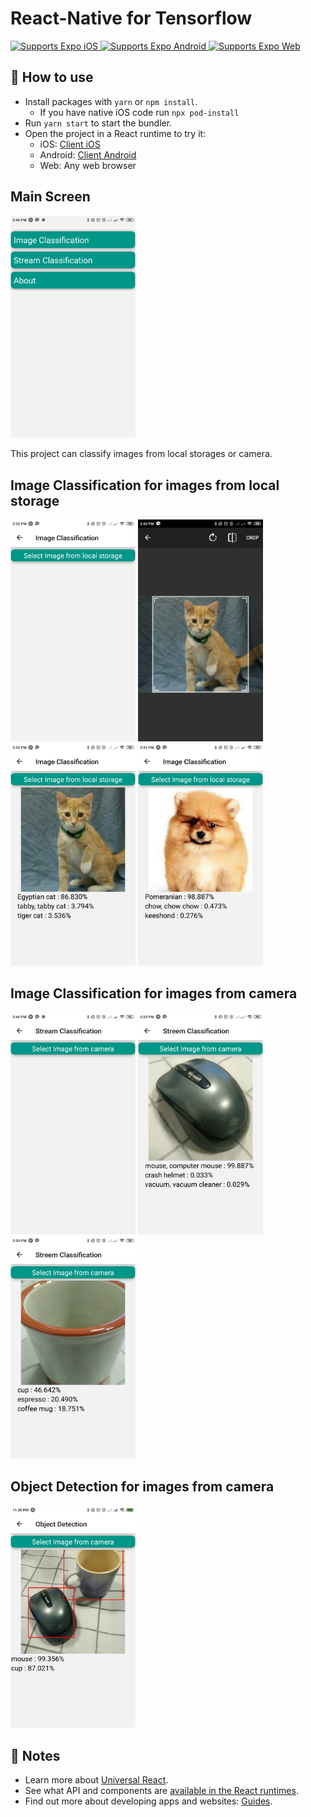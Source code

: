 # React-Native for Tensorflow

<p>
  <!-- iOS -->
  <a href="https://itunes.apple.com/app/apple-store/id982107779">
    <img alt="Supports Expo iOS" longdesc="Supports Expo iOS" src="https://img.shields.io/badge/iOS-4630EB.svg?style=flat-square&logo=APPLE&labelColor=999999&logoColor=fff" />
  </a>
  <!-- Android -->
  <a href="https://play.google.com/store/apps/details?id=host.exp.exponent&referrer=blankexample">
    <img alt="Supports Expo Android" longdesc="Supports Expo Android" src="https://img.shields.io/badge/Android-4630EB.svg?style=flat-square&logo=ANDROID&labelColor=A4C639&logoColor=fff" />
  </a>
  <!-- Web -->
  <a href="https://docs.expo.io/workflow/web/">
    <img alt="Supports Expo Web" longdesc="Supports Expo Web" src="https://img.shields.io/badge/web-4630EB.svg?style=flat-square&logo=GOOGLE-CHROME&labelColor=4285F4&logoColor=fff" />
  </a>
</p>

## 🚀 How to use

- Install packages with `yarn` or `npm install`.
  - If you have native iOS code run `npx pod-install`
- Run `yarn start` to start the bundler.
- Open the project in a React runtime to try it:
  - iOS: [Client iOS](https://itunes.apple.com/app/apple-store/id982107779)
  - Android: [Client Android](https://play.google.com/store/apps/details?id=host.exp.exponent&referrer=blankexample)
  - Web: Any web browser

## Main Screen

<img alt="Main Screen" width=200 src="https://github.com/JunwookHeo/tfjsml/blob/master/Doc/mainmenu.png" />


This project can classify images from local storages or camera.

## Image Classification for images from local storage

<div class="row">
<img alt="Image Classification" width=200 src="https://github.com/JunwookHeo/tfjsml/blob/master/Doc/ImageClassification1.png" />
<img alt="Image Classification" width=200 src="https://github.com/JunwookHeo/tfjsml/blob/master/Doc/ImageClassification2.png" />
<img alt="Image Classification" width=200 src="https://github.com/JunwookHeo/tfjsml/blob/master/Doc/ImageClassification3.png" />
<img alt="Image Classification" width=200 src="https://github.com/JunwookHeo/tfjsml/blob/master/Doc/ImageClassification4.png" />
</div>

## Image Classification for images from camera

<div class="row">
<img alt="Image Classification" width=200 src="https://github.com/JunwookHeo/tfjsml/blob/master/Doc/StreamClassification1.png" />
<img alt="Image Classification" width=200 src="https://github.com/JunwookHeo/tfjsml/blob/master/Doc/StreamClassification2.png" />
<img alt="Image Classification" width=200 src="https://github.com/JunwookHeo/tfjsml/blob/master/Doc/StreamClassification3.png" />
</div>

## Object Detection for images from camera

<div class="row">
<img alt="Object Detection" width=200 src="https://github.com/JunwookHeo/tfjsml/blob/master/Doc/ObjectDetection1.png" />
</div>

## 📝 Notes

- Learn more about [Universal React](https://docs.expo.io/).
- See what API and components are [available in the React runtimes](https://docs.expo.io/versions/latest/).
- Find out more about developing apps and websites: [Guides](https://docs.expo.io/guides/).
